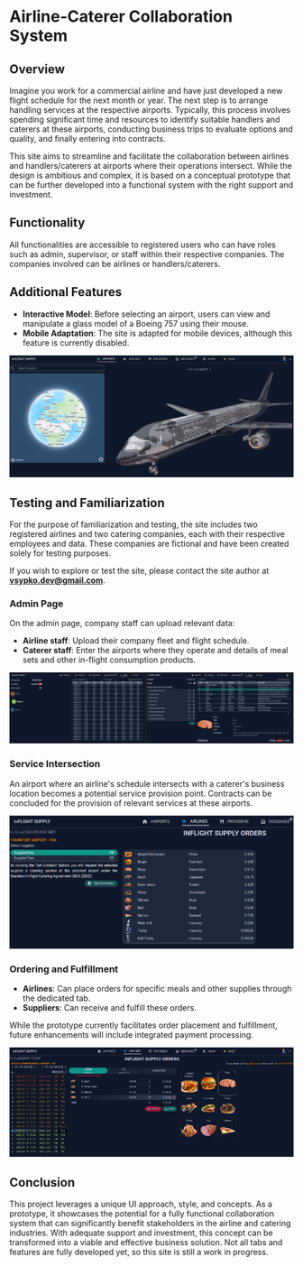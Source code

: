 # Airline-Caterer Collaboration System

## Overview

Imagine you work for a commercial airline and have just developed a new flight schedule for the next month or year. The next step is to arrange handling services at the respective airports. Typically, this process involves spending significant time and resources to identify suitable handlers and caterers at these airports, conducting business trips to evaluate options and quality, and finally entering into contracts.

This site aims to streamline and facilitate the collaboration between airlines and handlers/caterers at airports where their operations intersect. While the design is ambitious and complex, it is based on a conceptual prototype that can be further developed into a functional system with the right support and investment.

## Functionality

All functionalities are accessible to registered users who can have roles such as admin, supervisor, or staff within their respective companies. The companies involved can be airlines or handlers/caterers.

## Additional Features

- **Interactive Model**: Before selecting an airport, users can view and manipulate a glass model of a Boeing 757 using their mouse.
- **Mobile Adaptation**: The site is adapted for mobile devices, although this feature is currently disabled.

![Interactive Model Screenshot](images/image_1.png)

## Testing and Familiarization

For the purpose of familiarization and testing, the site includes two registered airlines and two catering companies, each with their respective employees and data. These companies are fictional and have been created solely for testing purposes.

If you wish to explore or test the site, please contact the site author at **vsypko.dev@gmail.com**.

### Admin Page

On the admin page, company staff can upload relevant data:

- **Airline staff**: Upload their company fleet and flight schedule.
- **Caterer staff**: Enter the airports where they operate and details of meal sets and other in-flight consumption products.

![Admin Page Screenshot](images/image_2.png)

### Service Intersection

An airport where an airline's schedule intersects with a caterer's business location becomes a potential service provision point. Contracts can be concluded for the provision of relevant services at these airports.

![Service Intersection Screenshot](images/image_3.png)

### Ordering and Fulfillment

- **Airlines**: Can place orders for specific meals and other supplies through the dedicated tab.
- **Suppliers**: Can receive and fulfill these orders.

While the prototype currently facilitates order placement and fulfillment, future enhancements will include integrated payment processing.

![Ordering and Fulfillment Screenshot](images/image_5.png)

## Conclusion

This project leverages a unique UI approach, style, and concepts. As a prototype, it showcases the potential for a fully functional collaboration system that can significantly benefit stakeholders in the airline and catering industries. With adequate support and investment, this concept can be transformed into a viable and effective business solution. Not all tabs and features are fully developed yet, so this site is still a work in progress.
